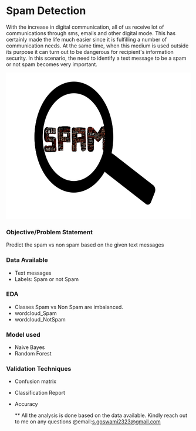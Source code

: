 # Spam Detection
With the increase in digital communication, all of us receive lot of communications through sms, emails and other digital mode. 
This has certainly made the life much easier since it is fulfilling a number of communication needs. At the same time, when this medium is used outside its purpose it can turn out to be dangerous for recipient's information security. In this scenario, the need to identify a text message to be a spam or not spam becomes very important. 

<img src="SPAM.jpg" width="680" height="400">

### Objective/Problem Statement
Predict the spam vs non spam based on the given text messages

### Data Available
- Text messages
- Labels: Spam or not Spam

### EDA
- Classes Spam vs Non Spam are imbalanced. 
- wordcloud_Spam
- wordcloud_NotSpam

### Model used
- Naive Bayes
- Random Forest

### Validation Techniques
- Confusion matrix
- Classification Report
- Accuracy


    ** All the analysis is done based on the data available. Kindly reach out to me on any questions @email:s.goswami2323@gmail.com
